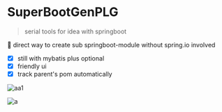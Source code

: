 # SuperBootGenPLG
> serial tools for idea with springboot

📝 direct way to create sub springboot-module without spring.io involved

- [x] still with mybatis plus optional
- [x] friendly ui
- [x] track parent's pom automatically 

![aa1](https://user-images.githubusercontent.com/87814358/130281607-8d03bbf2-aab9-4883-b3d3-daef98ce6ada.png)

![a](https://user-images.githubusercontent.com/87814358/135255546-27bf824f-fb8e-4c6f-82c1-3a7b40ae6532.png)
